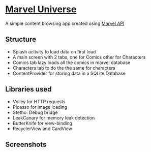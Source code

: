 # [Marvel Universe](/screeshots/marvel.apk)

 A simple content browsing app created using [Marvel API](https://developer.marvel.com/)


## Structure

- Splash activity to load data on first load
- A main screen with 2 tabs, one for Comics other for Characters
- Comics tab lazy loads all the comics in marvel database
- Characters tab to do the the same for characters
- ContentProvider for storing data in a SQLite Database

## Libraries used

- Volley for HTTP requests
- Picasso for image loading
- Stetho: Debug bridge
- LeakCanary for memory leak detection
- ButterKnife for view-binding
- RecyclerView and CardView

## Screenshots
